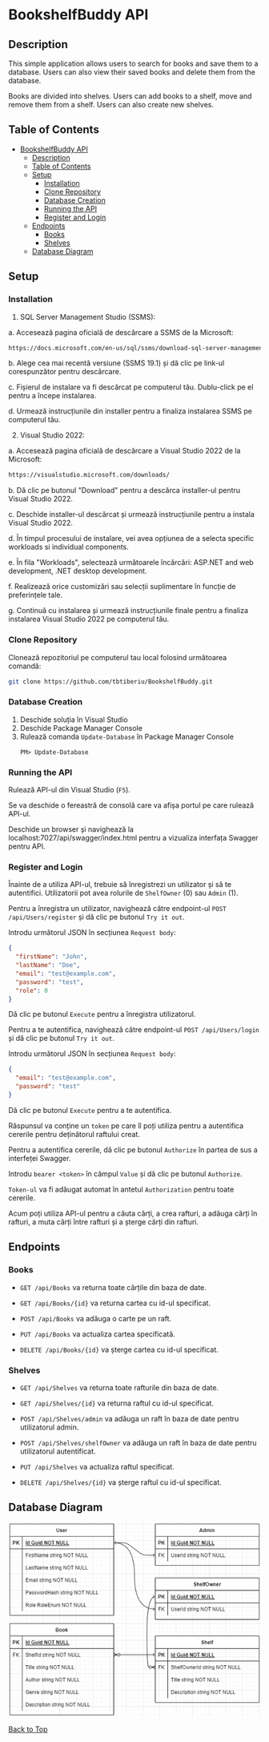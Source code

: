 # BookshelfBuddy API

## Description

This simple application allows users to search for books and save them to a database. Users can also view their saved books and delete them from the database.

Books are divided into shelves. Users can add books to a shelf, move and remove them from a shelf. Users can also create new shelves.

## Table of Contents

- [BookshelfBuddy API](#bookshelfbuddy-api)
  - [Description](#description)
  - [Table of Contents](#table-of-contents)
  - [Setup](#setup)
	- [Installation](#installation)
    - [Clone Repository](#clone-repository)
    - [Database Creation](#database-creation)
    - [Running the API](#running-the-api)
    - [Register and Login](#register-and-login)
  - [Endpoints](#endpoints)
    - [Books](#books)
    - [Shelves](#shelves)
  - [Database Diagram](#database-diagram)

## Setup

### Installation

1. SQL Server Management Studio (SSMS):

a. Accesează pagina oficială de descărcare a SSMS de la Microsoft:
```bash
https://docs.microsoft.com/en-us/sql/ssms/download-sql-server-management-studio-ssms
```

b. Alege cea mai recentă versiune (SSMS 19.1) și dă clic pe link-ul corespunzător pentru descărcare.

c. Fișierul de instalare va fi descărcat pe computerul tău. Dublu-click pe el pentru a începe instalarea.

d. Urmează instrucțiunile din installer pentru a finaliza instalarea SSMS pe computerul tău.


2. Visual Studio 2022:

a. Accesează pagina oficială de descărcare a Visual Studio 2022 de la Microsoft:
```bash
https://visualstudio.microsoft.com/downloads/
````

b. Dă clic pe butonul "Download" pentru a descărca installer-ul pentru Visual Studio 2022.

c. Deschide installer-ul descărcat și urmează instrucțiunile pentru a instala Visual Studio 2022.

d. În timpul procesului de instalare, vei avea opțiunea de a selecta  specific workloads si individual components.

e. În fila "Workloads", selectează următoarele încărcări: ASP.NET and web development, .NET desktop development.

f. Realizează orice customizări sau selecții suplimentare în funcție de preferințele tale.

g. Continuă cu instalarea și urmează instrucțiunile finale pentru a finaliza instalarea Visual Studio 2022 pe computerul tău.


### Clone Repository

Clonează repozitoriul pe computerul tau local folosind următoarea comandă:

```bash
git clone https://github.com/tbtiberiu/BookshelfBuddy.git
```

### Database Creation

1. Deschide soluția în Visual Studio
2. Deschide Package Manager Console
3. Rulează comanda `Update-Database` în Package Manager Console
   ```
   PM> Update-Database
   ```

### Running the API

Rulează API-ul din Visual Studio (`F5`).

Se va deschide o fereastră de consolă care va afișa portul pe care rulează API-ul.

Deschide un browser și navighează la localhost:7027/api/swagger/index.html pentru a vizualiza interfața Swagger pentru API.

### Register and Login

Înainte de a utiliza API-ul, trebuie să înregistrezi un utilizator și să te autentifici. Utilizatorii pot avea rolurile de `ShelfOwner` (0) sau `Admin` (1).

Pentru a înregistra un utilizator, navighează către endpoint-ul `POST /api/Users/register` și dă clic pe butonul `Try it out`.

Introdu următorul JSON în secțiunea `Request body`:

```json
{
  "firstName": "John",
  "lastName": "Doe",
  "email": "test@example.com",
  "password": "test",
  "role": 0
}
```

Dă clic pe butonul `Execute` pentru a înregistra utilizatorul.

Pentru a te autentifica, navighează către endpoint-ul `POST /api/Users/login` și dă clic pe butonul `Try it out`.

Introdu următorul JSON în secțiunea `Request body`:

```json
{
  "email": "test@example.com",
  "password": "test"
}
```

Dă clic pe butonul `Execute` pentru a te autentifica.

Răspunsul va conține un `token` pe care îl poți utiliza pentru a autentifica cererile pentru deținătorul raftului creat.

Pentru a autentifica cererile, dă clic pe butonul `Authorize` în partea de sus a interfeței Swagger.

Introdu `bearer <token>` în câmpul `Value` și dă clic pe butonul `Authorize`.

`Token-ul` va fi adăugat automat în antetul `Authorization` pentru toate cererile.

Acum poți utiliza API-ul pentru a căuta cărți, a crea rafturi, a adăuga cărți în rafturi, a muta cărți între rafturi și a șterge cărți din rafturi.

## Endpoints

### Books

- `GET /api/Books` va returna toate cărțile din baza de date.

- `GET /api/Books/{id}` va returna cartea cu id-ul specificat.

- `POST /api/Books` va adăuga o carte pe un raft.

- `PUT /api/Books` va actualiza cartea specificată.

- `DELETE /api/Books/{id}` va șterge cartea cu id-ul specificat.

### Shelves

- `GET /api/Shelves` va returna toate rafturile din baza de date.

- `GET /api/Shelves/{id}` va returna raftul cu id-ul specificat.

- `POST /api/Shelves/admin` va adăuga un raft în baza de date pentru utilizatorul admin.

- `POST /api/Shelves/shelfOwner` va adăuga un raft în baza de date pentru utilizatorul autentificat.

- `PUT /api/Shelves` va actualiza raftul specificat.

- `DELETE /api/Shelves/{id}` va șterge raftul cu id-ul specificat.

## Database Diagram

![Database Diagram](./BookshelfBuddyDBDiagram.png)

[Back to Top](#bookshelfbuddy-api)
